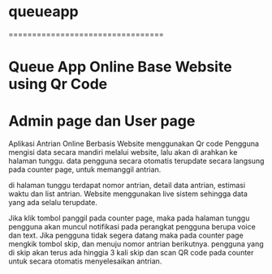# queueapp
=================================
# Queue App Online Base Website using Qr Code 
# Admin page dan User page

Aplikasi Antrian Online Berbasis Website menggunakan Qr code
Pengguna mengisi data secara mandiri melalui website, lalu akan di arahkan ke halaman tunggu.
data pengguna secara otomatis terupdate secara langsung pada counter page, untuk memanggil antrian.

di halaman tunggu terdapat nomor antrian, detail data antrian, estimasi waktu dan list antrian.
Website menggunakan live sistem sehingga data yang ada selalu terupdate.

Jika klik tombol panggil pada counter page, 
maka pada halaman tunggu pengguna akan muncul notifikasi pada perangkat pengguna berupa voice dan text.
Jika pengguna tidak segera datang maka pada counter page mengkik tombol skip, dan menuju nomor antrian berikutnya.
pengguna yang di skip akan terus ada hinggia 3 kali skip dan scan QR code pada counter untuk secara otomatis menyelesaikan antrian.
